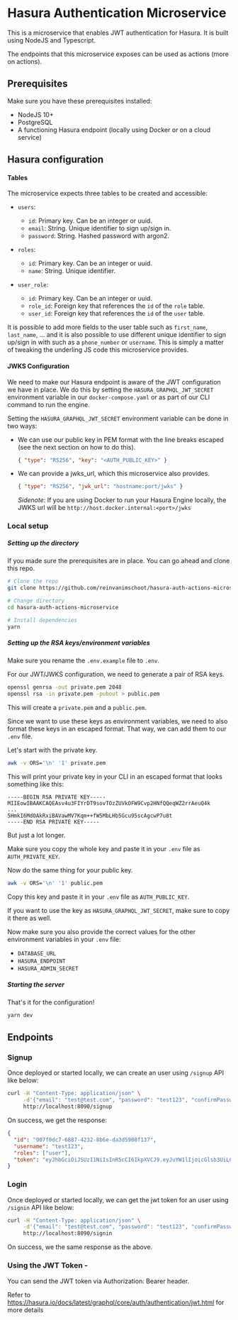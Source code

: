 # Hasura Authentication Microservice

This is a microservice that enables JWT authentication for Hasura. It is built using NodeJS and Typescript.

The endpoints that this microservice exposes can be used as actions (more on actions).

## Prerequisites

Make sure you have these prerequisites installed:

- NodeJS 10+
- PostgreSQL
- A functioning Hasura endpoint (locally using Docker or on a cloud service)

## Hasura configuration

#### Tables

The microservice expects three tables to be created and accessible:

- `users`:
  - `id`: Primary key. Can be an integer or uuid.
  - `email`: String. Unique identifier to sign up/sign in.
  - `password`: String. Hashed password with argon2.


- `roles`:
  - `id`: Primary key. Can be an integer or uuid.
  - `name`: String. Unique identifier.

- `user_role`:
  - `id`: Primary key. Can be an integer or uuid.
  - `role_id`: Foreign key that references the `id` of the `role` table.
  - `user_id`: Foreign key that references the `id` of the `user` table.

It is possible to add more fields to the user table such as `first_name`, `last_name`, ... and it is also possible to use different unique identifier to sign up/sign in with such as a `phone_number` or `username`. This is simply a matter of tweaking the underling JS code this microservice provides.

#### JWKS Configuration

We need to make our Hasura endpoint is aware of the JWT configuration we have in place. We do this by setting the `HASURA_GRAPHQL_JWT_SECRET` environment variable in our `docker-compose.yaml` or as part of our CLI command to run the engine.

Setting the `HASURA_GRAPHQL_JWT_SECRET` environment variable can be done in two ways:

- We can use our public key in PEM format with the line breaks escaped (see the next section on how to do this).
  ```json
  { "type": "RS256", "key": "<AUTH_PUBLIC_KEY>" }
  ```
- We can provide a jwks_url, which this microservice also provides. 
  ```json
  { "type": "RS256", "jwk_url": "hostname:port/jwks" }
  ```
  _Sidenote_: If you are using Docker to run your Hasura Engine locally, the JWKS url will be `http://host.docker.internal:<port>/jwks`

### Local setup

##### Setting up the directory
If you made sure the prerequisites are in place. You can go ahead and clone this repo.

```bash
# Clone the repo
git clone https://github.com/reinvanimschoot/hasura-auth-actions-microservice

# Change directory
cd hasura-auth-actions-microservice

# Install dependencies
yarn
```

##### Setting up the RSA keys/environment variables

Make sure you rename the `.env.example` file to `.env`.

For our JWT/JWKS configuration, we need to generate a pair of RSA keys.

```bash
openssl genrsa -out private.pem 2048
openssl rsa -in private.pem -pubout > public.pem
```

This will create a `private.pem` and a `public.pem`.

Since we want to use these keys as environment variables, we need to also format these keys in an escaped format. That way, we can add them to our `.env` file.

Let's start with the private key.

```bash
awk -v ORS='\n' '1' private.pem
```

This will print your private key in your CLI in an escaped format that looks something like this:

```
-----BEGIN RSA PRIVATE KEY-----
MIIEowIBAAKCAQEAsv4u3FIYrDT9sovTOzZUVkOFW9Cvp2HNfQQeqWZ2rrAeuQ4k
...
5HmkI6MdOAkRxiBAVawMV7Kqm++fW5MbLHb5Gcu95scAgcwP7u8t
-----END RSA PRIVATE KEY-----
```

But just a lot longer.

Make sure you copy the whole key and paste it in your `.env` file as `AUTH_PRIVATE_KEY`.

Now do the same thing for your public key.

```bash
awk -v ORS='\n' '1' public.pem
```
Copy this key and paste it in your `.env` file as `AUTH_PUBLIC_KEY`.

If you want to use the key as `HASURA_GRAPHQL_JWT_SECRET`, make sure to copy it there as well.

Now make sure you also provide the correct values for the other environment variables in your `.env` file:

- `DATABASE_URL`
- `HASURA_ENDPOINT`
- `HASURA_ADMIN_SECRET`

##### Starting the server

That's it for the configuration!

```bash
yarn dev
```

## Endpoints

### Signup

Once deployed or started locally, we can create an user using `/signup` API like below:

```bash
curl -H "Content-Type: application/json" \
     -d'{"email": "test@test.com", "password": "test123", "confirmPassword": "test123"}' \
     http://localhost:8090/signup
```

On success, we get the response:

```json
{
  "id": "907f0dc7-6887-4232-8b6e-da3d5908f137",
  "username": "test123",
  "roles": ["user"],
  "token": "eyJhbGciOiJSUzI1NiIsInR5cCI6IkpXVCJ9.eyJuYW1lIjoicGlsb3UiLCJodHRwczovL2hhc3VyYS5pby9qd3QvY2xhaW1zIjp7IngtaGFzdXJhLWFsbG93ZWQtcm9sZXMiOlsibWFuYWdlciIsInVzZXIiXSwieC1oYXN1cmEtZGVmYXVsdC1yb2xlIjoidXNlciIsIngtaGFzdXJhLXVzZXItaWQiOiI5MDdmMGRjNy02ODg3LTQyMzItOGI2ZS1kYTNkNTkwOGYxMzcifSwiaWF0IjoxNTQ4OTI5MTY2LCJleHAiOjE1NTE1MjExNjYsInN1YiI6IjkwN2YwZGM3LTY4ODctNDIzMi04YjZlLWRhM2Q1OTA4ZjEzNyJ9.hoY-lZ-6rbN_WVFy0Taxbf6QCtDPaTm407l6opv2bz-Hui9T7l7aafStsx9w-UscWUFWHpeStIo1ObV-lT8-j9t-nw9q5fr8wuO2zyKBMXjhD57ykR6BcKvJQMxE1JjyetVLHpj5r4mIb7_kaA8Dj8Vy2yrWFReHXDczYpQGc43mxxC05B5_xdScQrSbs9MkgQRh-Z5EknlLKWkpbuxPvoyWcH1wgLum7UABGNO7drvmcDDaRk6Lt99A3t40sod9mJ3H9UqdooLOfBAg9kcaCSgqWDkmCLBwtM8ONbKZ4cEZ8NEseCQYKqIoyHQH9vbf9Y6GBaJVbBoEay1cI48Hig"
}
```

### Login

Once deployed or started locally, we can get the jwt token for an user using `/signin` API like below:

```bash
curl -H "Content-Type: application/json" \
     -d'{"email": "test@test.com", "password": "test123", "confirmPassword": "test123"}' \
     http://localhost:8090/signin
```

On success, we the same response as the above.

### Using the JWT Token - 

You can send the JWT token via Authorization: Bearer <JWT> header.


Refer to https://hasura.io/docs/latest/graphql/core/auth/authentication/jwt.html for more details


